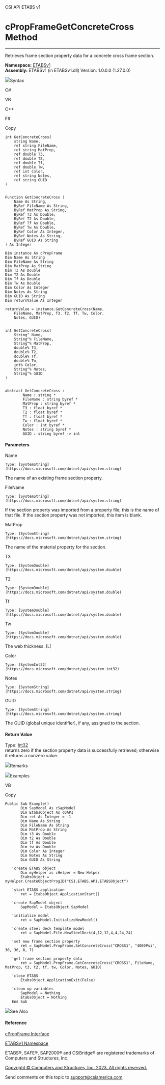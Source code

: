 ﻿

CSI API ETABS v1

# cPropFrameGetConcreteCross Method  
  
---  
  
Retrieves frame section property data for a concrete cross frame section.

**Namespace:** [ETABSv1](2780f1b8-2033-5289-2298-1cdb2a7508d9.htm)  
**Assembly:** ETABSv1 (in ETABSv1.dll) Version: 1.0.0.0 (1.27.0.0)

![](../icons/SectionExpanded.png)Syntax

C#

VB

C++

F#

Copy

    
    
    int GetConcreteCross(
    	string Name,
    	ref string FileName,
    	ref string MatProp,
    	ref double T3,
    	ref double T2,
    	ref double Tf,
    	ref double Tw,
    	ref int Color,
    	ref string Notes,
    	ref string GUID
    )
    
    
    Function GetConcreteCross ( 
    	Name As String,
    	ByRef FileName As String,
    	ByRef MatProp As String,
    	ByRef T3 As Double,
    	ByRef T2 As Double,
    	ByRef Tf As Double,
    	ByRef Tw As Double,
    	ByRef Color As Integer,
    	ByRef Notes As String,
    	ByRef GUID As String
    ) As Integer
    
    Dim instance As cPropFrame
    Dim Name As String
    Dim FileName As String
    Dim MatProp As String
    Dim T3 As Double
    Dim T2 As Double
    Dim Tf As Double
    Dim Tw As Double
    Dim Color As Integer
    Dim Notes As String
    Dim GUID As String
    Dim returnValue As Integer
    
    returnValue = instance.GetConcreteCross(Name, 
    	FileName, MatProp, T3, T2, Tf, Tw, Color, 
    	Notes, GUID)
    
    
    int GetConcreteCross(
    	String^ Name, 
    	String^% FileName, 
    	String^% MatProp, 
    	double% T3, 
    	double% T2, 
    	double% Tf, 
    	double% Tw, 
    	int% Color, 
    	String^% Notes, 
    	String^% GUID
    )
    
    
    abstract GetConcreteCross : 
            Name : string * 
            FileName : string byref * 
            MatProp : string byref * 
            T3 : float byref * 
            T2 : float byref * 
            Tf : float byref * 
            Tw : float byref * 
            Color : int byref * 
            Notes : string byref * 
            GUID : string byref -> int 
    

#### Parameters

Name

    Type: [SystemString](https://docs.microsoft.com/dotnet/api/system.string)  
The name of an existing frame section property.

FileName

    Type: [SystemString](https://docs.microsoft.com/dotnet/api/system.string)  
If the section property was imported from a property file, this is the name of
that file. If the section property was not imported, this item is blank.

MatProp

    Type: [SystemString](https://docs.microsoft.com/dotnet/api/system.string)  
The name of the material property for the section.

T3

    Type: [SystemDouble](https://docs.microsoft.com/dotnet/api/system.double)  

T2

    Type: [SystemDouble](https://docs.microsoft.com/dotnet/api/system.double)  

Tf

    Type: [SystemDouble](https://docs.microsoft.com/dotnet/api/system.double)  

Tw

    Type: [SystemDouble](https://docs.microsoft.com/dotnet/api/system.double)  
The web thickness. [L]

Color

    Type: [SystemInt32](https://docs.microsoft.com/dotnet/api/system.int32)  

Notes

    Type: [SystemString](https://docs.microsoft.com/dotnet/api/system.string)  

GUID

    Type: [SystemString](https://docs.microsoft.com/dotnet/api/system.string)  
The GUID (global unique identifier), if any, assigned to the section.

#### Return Value

Type: [Int32](https://docs.microsoft.com/dotnet/api/system.int32)  
returns zero if the section property data is successfully retrieved; otherwise
it returns a nonzero value.

![](../icons/SectionExpanded.png)Remarks

![](../icons/SectionExpanded.png)Examples

VB

Copy

    
    
    Public Sub Example()
           Dim SapModel As cSapModel
           Dim EtabsObject As cOAPI
           Dim ret As Integer = -1
           Dim Name As String
           Dim FileName As String
           Dim MatProp As String
           Dim t3 As Double
           Dim t2 As Double
           Dim tf As Double
           Dim tw As Double
           Dim Color As Integer
           Dim Notes As String
           Dim GUID As String
    
       'create ETABS object
           Dim myHelper as cHelper = New Helper
           EtabsObject = myHelper.CreateObjectProgID("CSI.ETABS.API.ETABSObject")
    
       'start ETABS application
           ret = EtabsObject.ApplicationStart()
    
       'create SapModel object
           SapModel = EtabsObject.SapModel
    
       'initialize model
           ret = SapModel.InitializeNewModel()
    
       'create steel deck template model
           ret = SapModel.File.NewSteelDeck(4,12,12,4,4,24,24)
    
       'set new frame section property
           ret = SapModel.PropFrame.SetConcreteCross("CROSS1", "4000Psi", 30, 36, 8, 7)
    
       'get frame section property data
           ret = SapModel.PropFrame.GetConcreteCross("CROSS1", FileName, MatProp, t3, t2, tf, tw, Color, Notes, GUID)
    
       'close ETABS
           EtabsObject.ApplicationExit(False)
    
       'clean up variables
           SapModel = Nothing
           EtabsObject = Nothing
       End Sub

![](../icons/SectionExpanded.png)See Also

#### Reference

[cPropFrame Interface](818573fe-2b13-6183-8dc9-0cf3e8e02c7a.htm)

[ETABSv1 Namespace](2780f1b8-2033-5289-2298-1cdb2a7508d9.htm)

ETABS®, SAFE®, SAP2000® and CSiBridge® are registered trademarks of Computers
and Structures, Inc.  

[Copyright © Computers and Structures, Inc. 2023. All rights
reserved.](http://www.csiamerica.com)

Send comments on this topic to
[support@csiamerica.com](mailto:support%40csiamerica.com?Subject=CSI%20API%20ETABS%20v1)

